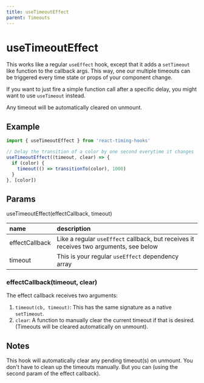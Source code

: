 ```yaml
---
title: useTimeoutEffect
parent: Timeouts
---
```


# useTimeoutEffect

This works like a regular `useEffect` hook, except that it adds a `setTimeout` like function
to the callback args. This way, one our multiple timeouts can be triggered every time state or props of your component change.

If you want to just fire a simple function call after a specific delay, you might want to use `useTimeout` instead.

Any timeout will be automatically cleared on unmount.

## Example

```javascript
import { useTimeoutEffect } from 'react-timing-hooks'

// Delay the transition of a color by one second everytime it changes
useTimeoutEffect((timeout, clear) => {
  if (color) {
    timeout(() => transitionTo(color), 1000)
  }
}, [color])
```

## Params

useTimeoutEffect(effectCallback, timeout)

| name           | description                                                          |
|:---------------|:---------------------------------------------------------------------|
| effectCallback | Like a regular `useEffect` callback, but receives it receives two arguments, see below |
| timeout        | This is your regular `useEffect` dependency array

### effectCallback(timeout, clear)

The effect callback receives two arguments: 

1. `timeout(cb, timeout)`: This has the same signature as a native `setTimeout`.
2. `clear`: A function to manually clear the current timeout if that is desired. (Timeouts will be cleared automatically on unmount).


## Notes

This hook will automatically clear any pending timeout(s) on unmount. You don't have to clean up the timeouts manually. But you can (using the second param of the effect callback).
